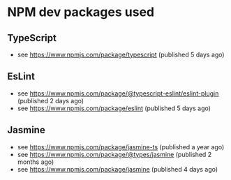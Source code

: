 # NPM dev packages used

## TypeScript

- see https://www.npmjs.com/package/typescript
  (published 5 days ago)

## EsLint

- see https://www.npmjs.com/package/@typescript-eslint/eslint-plugin
  (published 2 days ago)
- see https://www.npmjs.com/package/eslint
  (published 5 days ago)

## Jasmine

- see https://www.npmjs.com/package/jasmine-ts
  (published a year ago)
- see https://www.npmjs.com/package/@types/jasmine
  (published 2 months ago)
- see https://www.npmjs.com/package/jasmine
  (published 4 days ago)
